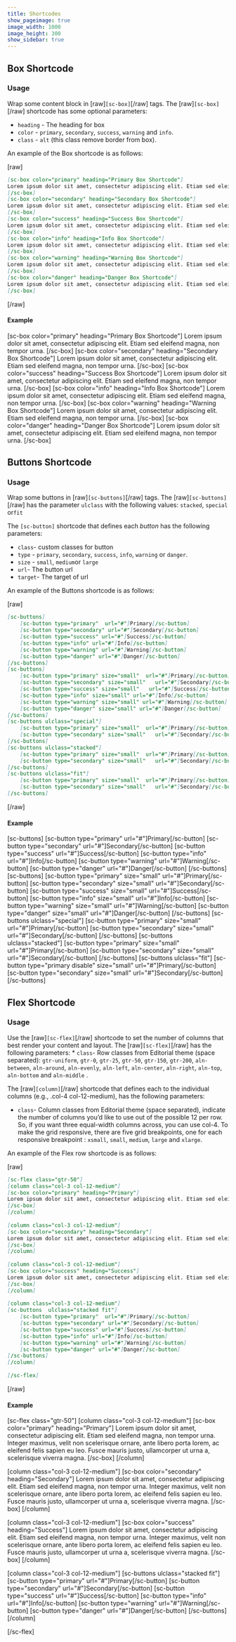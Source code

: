 ```yaml
---
title: Shortcodes
show_pageimage: true
image_width: 1000
image_height: 300
show_sidebar: true
---
```


## Box Shortcode

### Usage

Wrap some content block in [raw]`[sc-box]`[/raw] tags.  The [raw]`[sc-box]`[/raw] shortcode has some optional parameters:
    
* `heading` - The heading for box
* `color` - `primary`, `secondary`, `success`, `warning` and `info`. 
* `class` - `alt` (this class remove border from box). 

An example of the Box shortcode is as follows:
    
[raw]
```markdown
[sc-box color="primary" heading="Primary Box Shortcode"]
Lorem ipsum dolor sit amet, consectetur adipiscing elit. Etiam sed eleifend magna, non tempor urna. 
[/sc-box]
[sc-box color="secondary" heading="Secondary Box Shortcode"]
Lorem ipsum dolor sit amet, consectetur adipiscing elit. Etiam sed eleifend magna, non tempor urna. 
[/sc-box]
[sc-box color="success" heading="Success Box Shortcode"]
Lorem ipsum dolor sit amet, consectetur adipiscing elit. Etiam sed eleifend magna, non tempor urna. 
[/sc-box]
[sc-box color="info" heading="Info Box Shortcode"]
Lorem ipsum dolor sit amet, consectetur adipiscing elit. Etiam sed eleifend magna, non tempor urna. 
[/sc-box]
[sc-box color="warning" heading="Warning Box Shortcode"]
Lorem ipsum dolor sit amet, consectetur adipiscing elit. Etiam sed eleifend magna, non tempor urna. 
[/sc-box]
[sc-box color="danger" heading="Danger Box Shortcode"]
Lorem ipsum dolor sit amet, consectetur adipiscing elit. Etiam sed eleifend magna, non tempor urna. 
[/sc-box]
```
[/raw]

#### Example
    
[sc-box color="primary" heading="Primary Box Shortcode"]
Lorem ipsum dolor sit amet, consectetur adipiscing elit. Etiam sed eleifend magna, non tempor urna. 
[/sc-box]
[sc-box color="secondary" heading="Secondary Box Shortcode"]
Lorem ipsum dolor sit amet, consectetur adipiscing elit. Etiam sed eleifend magna, non tempor urna. 
[/sc-box]
[sc-box color="success" heading="Success Box Shortcode"]
Lorem ipsum dolor sit amet, consectetur adipiscing elit. Etiam sed eleifend magna, non tempor urna. 
[/sc-box]
[sc-box color="info" heading="Info Box Shortcode"]
Lorem ipsum dolor sit amet, consectetur adipiscing elit. Etiam sed eleifend magna, non tempor urna. 
[/sc-box]
[sc-box color="warning" heading="Warning Box Shortcode"]
Lorem ipsum dolor sit amet, consectetur adipiscing elit. Etiam sed eleifend magna, non tempor urna. 
[/sc-box]
[sc-box color="danger" heading="Danger Box Shortcode"]
Lorem ipsum dolor sit amet, consectetur adipiscing elit. Etiam sed eleifend magna, non tempor urna. 
[/sc-box]

## Buttons Shortcode
    
### Usage

Wrap some buttons in [raw]`[sc-buttons]`[/raw] tags.  The [raw]`[sc-buttons]`[/raw] has the parameter `ulclass` with the following values:  `stacked`, `special` or`fit`
    
The `[sc-button]` shortcode that defines each _button_ has the following parameters:
    
* `class`- custom classes for button
* `type` - `primary`, `secondary`, `success`, `info`, `warning` or `danger`. 
* `size` - `small`, `medium`or `large`
* `url`- The button url
* `target`- The target of url

An example of the Buttons shortcode is as follows:

[raw]
```markdown
[sc-buttons]
    [sc-button type="primary"  url="#"]Primary[/sc-button]
    [sc-button type="secondary" url="#"]Secondary[/sc-button]
    [sc-button type="success" url="#"]Success[/sc-button]
    [sc-button type="info" url="#"]Info[/sc-button]
    [sc-button type="warning" url="#"]Warning[/sc-button]
    [sc-button type="danger" url="#"]Danger[/sc-button]
[/sc-buttons]
[sc-buttons]
    [sc-button type="primary" size="small"  url="#"]Primary[/sc-button]
    [sc-button type="secondary" size="small"   url="#"]Secondary[/sc-button]
    [sc-button type="success" size="small"   url="#"]Success[/sc-button]
    [sc-button type="info" size="small" url="#"]Info[/sc-button]
    [sc-button type="warning" size="small" url="#"]Warning[/sc-button]
    [sc-button type="danger" size="small" url="#"]Danger[/sc-button]
[/sc-buttons]
[sc-buttons ulclass="special"]
    [sc-button type="primary" size="small"  url="#"]Primary[/sc-button]
    [sc-button type="secondary" size="small"   url="#"]Secondary[/sc-button]
[/sc-buttons]
[sc-buttons ulclass="stacked"]
    [sc-button type="primary" size="small"  url="#"]Primary[/sc-button]
    [sc-button type="secondary" size="small"   url="#"]Secondary[/sc-button]
[/sc-buttons]
[sc-buttons ulclass="fit"]
    [sc-button type="primary" size="small"  url="#"]Primary[/sc-button]
    [sc-button type="secondary" size="small"   url="#"]Secondary[/sc-button]
[/sc-buttons]
```
[/raw]

#### Example
    
[sc-buttons]
    [sc-button type="primary"  url="#"]Primary[/sc-button]
    [sc-button type="secondary" url="#"]Secondary[/sc-button]
    [sc-button type="success" url="#"]Success[/sc-button]
    [sc-button type="info" url="#"]Info[/sc-button]
    [sc-button type="warning" url="#"]Warning[/sc-button]
    [sc-button type="danger" url="#"]Danger[/sc-button]
[/sc-buttons]
[sc-buttons]
    [sc-button type="primary" size="small"  url="#"]Primary[/sc-button]
    [sc-button type="secondary" size="small"   url="#"]Secondary[/sc-button]
    [sc-button type="success" size="small"   url="#"]Success[/sc-button]
    [sc-button type="info" size="small" url="#"]Info[/sc-button]
    [sc-button type="warning" size="small" url="#"]Warning[/sc-button]
    [sc-button type="danger" size="small" url="#"]Danger[/sc-button]
[/sc-buttons]
[sc-buttons ulclass="special"]
    [sc-button type="primary" size="small"  url="#"]Primary[/sc-button]
    [sc-button type="secondary" size="small"   url="#"]Secondary[/sc-button]
[/sc-buttons]
[sc-buttons ulclass="stacked"]
    [sc-button type="primary" size="small"  url="#"]Primary[/sc-button]
    [sc-button type="secondary" size="small"   url="#"]Secondary[/sc-button]
[/sc-buttons]
[sc-buttons ulclass="fit"]
    [sc-button type="primary disable" size="small"  url="#"]Primary[/sc-button]
    [sc-button type="secondary" size="small"   url="#"]Secondary[/sc-button]
[/sc-buttons]

## Flex Shortcode
    
### Usage

Use the [raw]`[sc-flex]`[/raw] shortcode to set the number of columns that best render your content and layout. The [raw]`[sc-flex]`[/raw] has the following parameters: 
    * `class`- Row classes from Editorial theme (space separated): `gtr-uniform`, `gtr-0`, `gtr-25`, `gtr-50`, `gtr-150`, `gtr-200`, `aln-between`, `aln-around`, `aln-evenly`, `aln-left`, `aln-center`, `aln-right`, `aln-top`, `aln-bottom` and `aln-middle` . 
    
The [raw]`[column]`[/raw] shortcode that defines each to the individual columns (e.g., .col-4 col-12-medium),  has the following parameters:
    
* `class`- Column classes  from Editorial theme (space separated), indicate the number of columns you’d like to use out of the possible 12 per row. So, if you want three equal-width columns across, you can use col-4. To make the grid responsive, there are five grid breakpoints, one for each responsive breakpoint : `xsmall`, `small`, `medium`, `large` and `xlarge`.

An example of the Flex row shortcode is as follows:
    
[raw]
```markdown
[sc-flex class="gtr-50"]
[column class="col-3 col-12-medium"]
[sc-box color="primary" heading="Primary"]
Lorem ipsum dolor sit amet, consectetur adipiscing elit. Etiam sed eleifend magna, non tempor urna. Integer maximus, velit non scelerisque ornare, ante libero porta lorem, ac eleifend felis sapien eu leo. Fusce mauris justo, ullamcorper ut urna a, scelerisque viverra magna.
[/sc-box]
[/column]
    
[column class="col-3 col-12-medium"]
[sc-box color="secondary" heading="Secondary"]
Lorem ipsum dolor sit amet, consectetur adipiscing elit. Etiam sed eleifend magna, non tempor urna. Integer maximus, velit non scelerisque ornare, ante libero porta lorem, ac eleifend felis sapien eu leo. Fusce mauris justo, ullamcorper ut urna a, scelerisque viverra magna.
[/sc-box]
[/column]
    
[column class="col-3 col-12-medium"]
[sc-box color="success" heading="Success"]
Lorem ipsum dolor sit amet, consectetur adipiscing elit. Etiam sed eleifend magna, non tempor urna. Integer maximus, velit non scelerisque ornare, ante libero porta lorem, ac eleifend felis sapien eu leo. Fusce mauris justo, ullamcorper ut urna a, scelerisque viverra magna.
[/sc-box]
[/column]
    
[column class="col-3 col-12-medium"]
[sc-buttons  ulclass="stacked fit"]
    [sc-button type="primary"  url="#"]Primary[/sc-button]
    [sc-button type="secondary" url="#"]Secondary[/sc-button]
    [sc-button type="success" url="#"]Success[/sc-button]
    [sc-button type="info" url="#"]Info[/sc-button]
    [sc-button type="warning" url="#"]Warning[/sc-button]
    [sc-button type="danger" url="#"]Danger[/sc-button]
[/sc-buttons]
[/column]
    
[/sc-flex]
```
[/raw]

#### Example
    
[sc-flex class="gtr-50"]
[column class="col-3 col-12-medium"]
[sc-box color="primary" heading="Primary"]
Lorem ipsum dolor sit amet, consectetur adipiscing elit. Etiam sed eleifend magna, non tempor urna. Integer maximus, velit non scelerisque ornare, ante libero porta lorem, ac eleifend felis sapien eu leo. Fusce mauris justo, ullamcorper ut urna a, scelerisque viverra magna.
[/sc-box]
[/column]
    
[column class="col-3 col-12-medium"]
[sc-box color="secondary" heading="Secondary"]
Lorem ipsum dolor sit amet, consectetur adipiscing elit. Etiam sed eleifend magna, non tempor urna. Integer maximus, velit non scelerisque ornare, ante libero porta lorem, ac eleifend felis sapien eu leo. Fusce mauris justo, ullamcorper ut urna a, scelerisque viverra magna.
[/sc-box]
[/column]
    
[column class="col-3 col-12-medium"]
[sc-box color="success" heading="Success"]
Lorem ipsum dolor sit amet, consectetur adipiscing elit. Etiam sed eleifend magna, non tempor urna. Integer maximus, velit non scelerisque ornare, ante libero porta lorem, ac eleifend felis sapien eu leo. Fusce mauris justo, ullamcorper ut urna a, scelerisque viverra magna.
[/sc-box]
[/column]
    
[column class="col-3 col-12-medium"]
[sc-buttons ulclass="stacked fit"]
    [sc-button type="primary"  url="#"]Primary[/sc-button]
    [sc-button type="secondary" url="#"]Secondary[/sc-button]
    [sc-button type="success" url="#"]Success[/sc-button]
    [sc-button type="info" url="#"]Info[/sc-button]
    [sc-button type="warning" url="#"]Warning[/sc-button]
    [sc-button type="danger" url="#"]Danger[/sc-button]
[/sc-buttons]
[/column]
    
[/sc-flex]